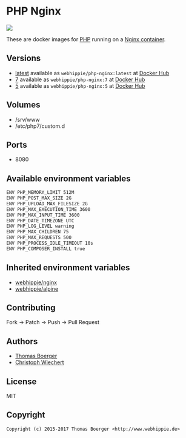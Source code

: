 # PHP Nginx

[![](https://images.microbadger.com/badges/image/webhippie/php-nginx.svg)](https://microbadger.com/images/webhippie/php-nginx "Get your own image badge on microbadger.com")

These are docker images for [PHP](https://secure.php.net) running on a [Nginx container](https://registry.hub.docker.com/u/webhippie/nginx/).


## Versions

* [latest](https://github.com/dockhippie/php/tree/master/nginx) available as ```webhippie/php-nginx:latest``` at [Docker Hub](https://registry.hub.docker.com/u/webhippie/php-nginx/)
* [7](https://github.com/dockhippie/php/tree/7/nginx) available as ```webhippie/php-nginx:7``` at [Docker Hub](https://registry.hub.docker.com/u/webhippie/php-nginx/)
* [5](https://github.com/dockhippie/php/tree/5/nginx) available as ```webhippie/php-nginx:5``` at [Docker Hub](https://registry.hub.docker.com/u/webhippie/php-nginx/)


## Volumes

* /srv/www
* /etc/php7/custom.d


## Ports

* 8080


## Available environment variables

```bash
ENV PHP_MEMORY_LIMIT 512M
ENV PHP_POST_MAX_SIZE 2G
ENV PHP_UPLOAD_MAX_FILESIZE 2G
ENV PHP_MAX_EXECUTION_TIME 3600
ENV PHP_MAX_INPUT_TIME 3600
ENV PHP_DATE_TIMEZONE UTC
ENV PHP_LOG_LEVEL warning
ENV PHP_MAX_CHILDREN 75
ENV PHP_MAX_REQUESTS 500
ENV PHP_PROCESS_IDLE_TIMEOUT 10s
ENV PHP_COMPOSER_INSTALL true
```


## Inherited environment variables

* [webhippie/nginx](https://github.com/dockhippie/nginx#available-environment-variables)
* [webhippie/alpine](https://github.com/dockhippie/alpine#available-environment-variables)


## Contributing

Fork -> Patch -> Push -> Pull Request


## Authors

* [Thomas Boerger](https://github.com/tboerger)
* [Christoph Wiechert](https://github.com/psi-4ward)


## License

MIT


## Copyright

```
Copyright (c) 2015-2017 Thomas Boerger <http://www.webhippie.de>
```
